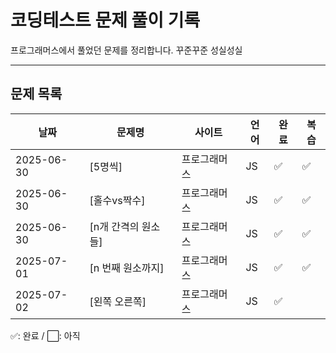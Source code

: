 # 코딩테스트 문제 풀이 기록

프로그래머스에서 풀었던 문제를 정리합니다.
꾸준꾸준 성실성실

---

## 문제 목록

| 날짜       | 문제명              | 사이트       | 언어 | 완료 | 복습 |
| ---------- | ------------------- | ------------ | ---- | ---- | ---- |
| 2025-06-30 | [5명씩]             | 프로그래머스 | JS   | ✅   | ✅   |
| 2025-06-30 | [홀수vs짝수]        | 프로그래머스 | JS   | ✅   | ✅   |
| 2025-06-30 | [n개 간격의 원소들] | 프로그래머스 | JS   | ✅   | ✅   |
| 2025-07-01 | [n 번째 원소까지]   | 프로그래머스 | JS   | ✅   | ✅   |
| 2025-07-02 | [왼쪽 오른쪽]       | 프로그래머스 | JS   | ✅   |

✅: 완료 / ⬜: 아직
